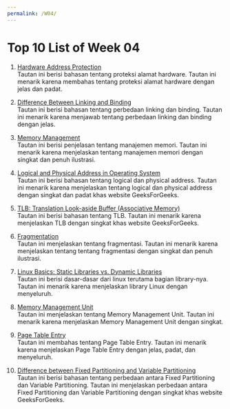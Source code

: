 ```yaml
---
permalink: /W04/
---
```


# Top 10 List of Week 04

1. [Hardware Address Protection](https://www.cs.uic.edu/~jbell/CourseNotes/OperatingSystems/8_MainMemory.html)<br>
Tautan ini berisi bahasan tentang proteksi alamat hardware. Tautan ini menarik karena membahas tentang proteksi alamat hardware dengan jelas dan padat.

2. [Difference Between Linking and Binding](https://stackoverflow.com/questions/26193559/what-is-the-difference-between-linking-and-binding)<br>
Tautan ini berisi bahasan tentang perbedaan linking dan binding. Tautan ini menarik karena menjawab tentang perbedaan linking dan binding dengan jelas.

3. [Memory Management](https://www.guru99.com/os-memory-management.html)<br>
Tautan ini berisi penjelasan tentang manajemen memori. Tautan ini menarik karena menjelaskan tentang manajemen memori dengan singkat dan penuh ilustrasi.

4. [Logical and Physical Address in Operating System](https://www.geeksforgeeks.org/logical-and-physical-address-in-operating-system)<br>
Tautan ini berisi bahasan tentang logical dan physical address. Tautan ini menarik karena menjelaskan tentang logical dan physical address dengan singkat dan padat khas website GeeksForGeeks.

5. [TLB: Translation Look-aside Buffer (Associative Memory)](https://www.geeksforgeeks.org/translation-lookaside-buffer-tlb-in-paging/)<br>
Tautan ini berisi bahasan tentang TLB. Tautan ini menarik karena menjelaskan TLB dengan singkat khas website GeeksForGeeks.

6. [Fragmentation](https://afteracademy.com/blog/what-is-fragmentation-and-what-are-its-types)<br>
Tautan ini menjelaskan tentang fragmentasi. Tautan ini menarik karena menjelaskan tentang tentang fragmentasi dengan singkat dan penuh ilustrasi.

7. [Linux Basics: Static Libraries vs. Dynamic Libraries](https://medium.com/swlh/linux-basics-static-libraries-vs-dynamic-libraries-a7bcf8157779)<br>
Tautan ini berisi dasar-dasar dari linux terutama bagian library-nya. Tautan ini menarik karena menjelaskan library Linux dengan menyeluruh.

8. [Memory Management Unit](https://whatis.techtarget.com/definition/memory-management-unit-MMU)<br>
Tautan ini menjelaskan tentang Memory Management Unit. Tautan ini menarik karena menjelaskan Memory Management Unit dengan singkat.

9. [Page Table Entry](https://www.sciencedirect.com/topics/computer-science/page-table-entry)<br>
Tautan ini membahas tentang Page Table Entry. Tautan ini menarik karena menjelaskan Page Table Entry dengan jelas, padat, dan menyeluruh.

10. [Difference between Fixed Partitioning and Variable Partitioning](https://www.geeksforgeeks.org/difference-between-fixed-partitioning-and-variable-partitioning/)<br>
Tautan ini berisi bahasan tentang perbedaan antara Fixed Partitioning dan Variable Partitioning. Tautan ini menjelaskan perbedaan antara Fixed Partitioning dan Variable Partitioning dengan singkat khas website GeeksForGeeks.
